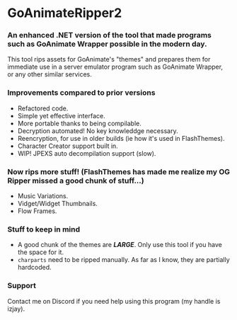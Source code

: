 # GoAnimateRipper2
### An enhanced .NET version of the tool that made programs such as GoAnimate Wrapper possible in the modern day.
This tool rips assets for GoAnimate's "themes" and prepares them for immediate use in a server emulator program such as GoAnimate Wrapper, or any other similar services.
### Improvements compared to prior versions
- Refactored code.
- Simple yet effective interface.
- More portable thanks to being compilable.
- Decryption automated! No key knowleddge necessary.
- Reencryption, for use in older builds (ie how it's used in FlashThemes).
- Character Creator support built in.
- WIP! JPEXS auto decompilation support (slow).
### Now rips more stuff! (FlashThemes has made me realize my OG Ripper missed a good chunk of stuff...)
- Music Variations.
- Vidget/Widget Thumbnails.
- Flow Frames.
### Stuff to keep in mind
- A good chunk of the themes are ***LARGE***. Only use this tool if you have the space for it.
- `charparts` need to be ripped manually. As far as I know, they are partially hardcoded.
### Support
Contact me on Discord if you need help using this program (my handle is izjay).

